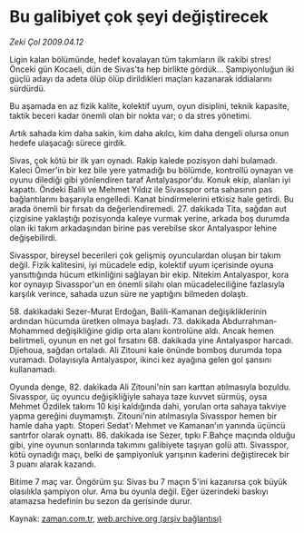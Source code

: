 # Bu galibiyet çok şeyi değiştirecek

*Zeki Çol 2009.04.12*

<tr><td class="metin" colspan="2" style="padding-top: 20px; padding-left: 5px; padding-right: 10px;">Ligin kalan bölümünde, hedef kovalayan tüm takımların ilk rakibi stres! Önceki gün Kocaeli, dün de Sivas'ta hep birlikte gördük... Şampiyonluğun iki güçlü adayı da adeta ölüp ölüp dirildikleri maçları kazanarak iddialarını sürdürdü.</td></tr><tr><td class="metin" colspan="2" style="padding-top: 20px; padding-left: 5px; padding-right: 10px;"><p>Bu aşamada en az fizik kalite, kolektif uyum, oyun disiplini, teknik kapasite, taktik beceri kadar önemli olan bir nokta var; o da stres yönetimi.
<p>Artık sahada kim daha sakin, kim daha akılcı, kim daha dengeli olursa onun hedefe ulaşacağı sürece girdik.
<p>Sivas, çok kötü bir ilk yarı oynadı. Rakip kalede pozisyon dahi bulamadı. Kaleci Ömer'in bir kez bile yere yatmadığı bu bölümde, kontrollü oynayan ve oyunu dilediği gibi yönlendiren taraf Antalyaspor'du. Konuk ekip, alanları iyi kapattı. Öndeki Balili ve Mehmet Yıldız ile Sivasspor orta sahasının pas bağlantılarını başarıyla engelledi. Kanat bindirmelerini etkisiz hale getirdi. Bu arada önemli bir fırsatı da değerlendiremedi. 27. dakikada Tita, sağdan aut çizgisine yaklaştığı pozisyonda kaleye vurmak yerine, arkada boş durumda olan iki takım arkadaşından birine pas verebilse skor Antalyaspor lehine değişebilirdi.
<p>Sivasspor, bireysel becerileri çok gelişmiş oyunculardan oluşan bir takım değil. Fizik kalitesini, iyi mücadele edip, kolektif uyum içerisinde oyuna yansıttığında hücum etkinliğini sağlayan bir ekip. Nitekim Antalyaspor, kora kor oynayıp Sivasspor'un en önemli silahı olan mücadeleciliğine fazlasıyla karşılık verince, sahada uzun süre ne yaptığını bilmeden dolaştı.
<p>58. dakikadaki Sezer-Murat Erdoğan, Balili-Kamanan değişikliklerinin ardından hücumda üretken olmaya başladı. 73. dakikada Abdurrahman-Mohammed değişikliğine gidip orta alanı kontrolüne aldı. Ancak hemen belirtmeli, oyunun en net gol fırsatını 68. dakikada yine Antalyaspor harcadı. Djiehoua, sağdan ortaladı. Ali Zitouni kale önünde bomboş durumda topa vuramadı. Dolayısıyla Antalyaspor, ikinci kez ayağına gelen gol şansını kullanamadı.
<p>Oyunda denge, 82. dakikada Ali Zitouni'nin sarı karttan atılmasıyla bozuldu. Sivasspor, üç oyuncu değişikliğiyle sahaya taze kuvvet sürmüş, oysa Mehmet Özdilek takımı 10 kişi kaldığında dahi, yorulan orta sahaya takviye yapma gereğini duymamıştı. Zitouni'nin atılmasıyla Sivasspor hemen bir hamle daha yaptı. Stoperi Sedat'ı Mehmet ve Kamanan'ın yanında üçüncü santrfor olarak oynattı. 86. dakikada ise Sezer, tıpkı F.Bahçe maçında olduğu gibi, yine oyunun sonlarında takımını galibiyete taşıyan golü attı. Sivasspor, kötü oynadığı maçı, belki de şampiyonluk yarışının kaderini değiştirecek bir 3 puanı alarak kazandı.
<p>Bitime 7 maç var. Öngörüm şu: Sivas bu 7 maçın 5'ini kazanırsa çok büyük olasılıkla şampiyon olur. Ama bu oyunla değil. Eğer üzerindeki baskıyı atamazsa hedefinin bu sezon da gerisinde durur.<br/></p></p></p></p></p></p></p></td></tr>

Kaynak: [zaman.com.tr](http://zaman.com.tr/yazar.do?yazino=836541), [web.archive.org (arşiv bağlantısı)](http://web.archive.org/web/20090415041409/http://www.zaman.com.tr:80/yazar.do?yazino=836541)
